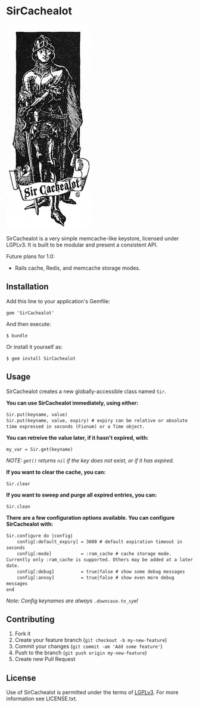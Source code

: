 # SirCachealot
![Sir Cachealot graphic](https://github.com/lyjia/sircachealot/blob/master/sircachealot.png?raw=true "Sir Cachealot graphic")

SirCachealot is a very simple memcache-like keystore, licensed under LGPLv3. It is built to be modular and present a consistent API.

Future plans for 1.0:
* Rails cache, Redis, and memcache storage modes.

## Installation

Add this line to your application's Gemfile:

    gem 'SirCachealot'

And then execute:

    $ bundle

Or install it yourself as:

    $ gem install SirCachealot

## Usage

SirCachealot creates a new globally-accessible class named `Sir`.

**You can use SirCachealot immediately, using either:**

    Sir.put(keyname, value)
    Sir.put(keyname, value, expiry) # expiry can be relative or absolute time expressed in seconds (Fixnum) or a Time object.

**You can retreive the value later, if it hasn't expired, with:**

    my_var = Sir.get(keyname)

*NOTE: `get()` returns `nil` if the key does not exist, or if it has expired.*

**If you want to clear the cache, you can:**

    Sir.clear

**If you want to sweep and purge all expired entries, you can:**

    Sir.clean

**There are a few configuration options available. You can configure SirCachealot with:**

    Sir.configure do |config|
        config[:default_expiry] = 3600 # default expiration timeout in seconds
        config[:mode]           = :ram_cache # cache storage mode. Currently only :ram_cache is supported. Others may be added at a later date.
        config[:debug]          = true|false # show some debug messages
        config[:annoy]          = true|false # show even more debug messages
    end
    
*Note: Config keynames are always `.downcase.to_sym`!*

## Contributing

1. Fork it
2. Create your feature branch (`git checkout -b my-new-feature`)
3. Commit your changes (`git commit -am 'Add some feature'`)
4. Push to the branch (`git push origin my-new-feature`)
5. Create new Pull Request

## License

Use of SirCachealot is permitted under the terms of [LGPLv3](http://www.gnu.org/licenses/lgpl-3.0.txt).
For more information see LICENSE.txt.